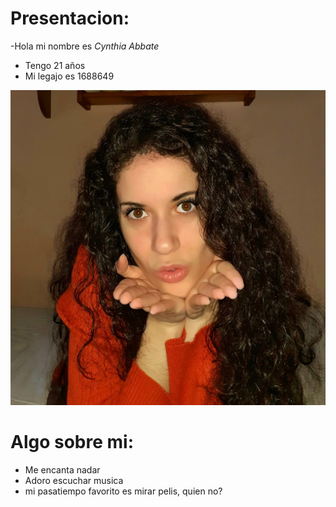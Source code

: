 # Presentacion:
-Hola mi nombre es *Cynthia Abbate*
- Tengo 21 años
- Mi legajo es 1688649

![image](https://github.com/pdepmartestm/me-presento-Cynthia-21/blob/c5c5c4aa2aece8385d0df61f15ead4084357b9cd/WhatsApp%20Image%202021-04-06%20at%2011.39.08.jpeg)


# Algo sobre mi:
- Me encanta nadar
- Adoro escuchar musica
- mi pasatiempo favorito es mirar pelis, quien no?
